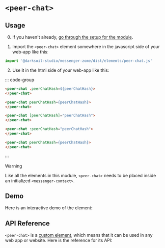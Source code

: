 # `<peer-chat>`

## Usage

0. If you haven't already, [go through the setup for the module](../setup.md).

1. Import the `<peer-chat>` element somewhere in the javascript side of your web-app like this:

```js
import '@darksoil-studio/messenger-zome/dist/elements/peer-chat.js'
```

2. Use it in the html side of your web-app like this:

::: code-group
```html [Lit]
<peer-chat .peerChatHash=${peerChatHash}>
</peer-chat>
```

```html [React]
<peer-chat peerChatHash={peerChatHash}>
</peer-chat>
```

```html [Angular]
<peer-chat [peerChatHash]="peerChatHash">
</peer-chat>
```

```html [Vue]
<peer-chat :peerChatHash="peerChatHash">
</peer-chat>
```

```html [Svelte]
<peer-chat peerChatHash={peerChatHash}>
</peer-chat>
```
:::

> [!WARNING]
> Like all the elements in this module, `<peer-chat>` needs to be placed inside an initialized `<messenger-context>`.

## Demo

Here is an interactive demo of the element:

<element-demo>
</element-demo>

<script setup>
import { onMounted } from "vue";
import { decodeHashFromBase64, encodeHashToBase64, fakeActionHash, fakeAgentPubKey } from '@holochain/client';
import { render } from "lit";
import { html, unsafeStatic } from "lit/static-html.js";
import { ProfilesClient, ProfilesStore } from '@darksoil-studio/profiles-zome';
import  '@darksoil-studio/profiles-zome/dist/elements/profiles-context.js';
import { ProfilesZomeMock, demoProfiles } from '@darksoil-studio/profiles-zome/dist/mocks.js';

import { MessengerZomeMock } from "../../ui/src/mocks.ts";
import { MessengerStore } from "../../ui/src/messenger-store.ts";
import { MessengerClient } from "../../ui/src/messenger-client.ts";

onMounted(async () => {
  // Elements need to be imported on the client side, not the SSR side
  // Reference: https://vitepress.dev/guide/ssr-compat#importing-in-mounted-hook
  await import('@api-viewer/docs/lib/api-docs.js');
  await import('@api-viewer/demo/lib/api-demo.js');
  if (!customElements.get('messenger-context')) await import('../../ui/src/elements/messenger-context.ts');
  if (!customElements.get('peer-chat')) await import('../../ui/src/elements/peer-chat.ts');

  const profiles = await demoProfiles();
  const keys = Array.from(profiles.keys())
  const mock = new MessengerZomeMock(keys[0]);
  const client = new MessengerClient(mock, "messenger_test");

  const peerChatHash = await client.createPeerChat(keys[1]);

  const store = new MessengerStore(client);

  render(html`
  <profiles-context .store=${new ProfilesStore(new ProfilesClient(new ProfilesZomeMock(profiles), 'messenger_test'))}>
    <messenger-context .store=${store}>
      <api-demo src="custom-elements.json" only="peer-chat" exclude-knobs="store">
        <template data-element="peer-chat" data-target="host">
          <peer-chat style="height: 400px; width: 350px" peer-chat-hash="${unsafeStatic(encodeHashToBase64(peerChatHash))}"></peer-chat>
        </template>
      </api-demo>
    </messenger-context>
  </profiles-context>
  `, document.querySelector('element-demo'));
});
</script>

## API Reference

`<peer-chat>` is a [custom element](https://web.dev/articles/custom-elements-v1), which means that it can be used in any web app or website. Here is the reference for its API:

<api-docs src="custom-elements.json" only="peer-chat">
</api-docs>
